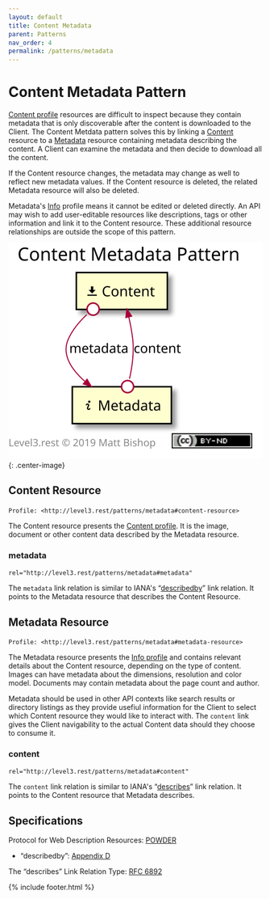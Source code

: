 ```yaml
---
layout: default
title: Content Metadata
parent: Patterns
nav_order: 4
permalink: /patterns/metadata
---
```

# Content Metadata Pattern

[Content profile](../profiles/content.md) resources are difficult to inspect because they contain metadata that is only discoverable after the content is downloaded to the Client. The Content Metdata pattern solves this by linking a [Content](#content-resource) resource to a [Metadata](#metadata) resource containing metadata describing the content. A Client can examine the metadata and then decide to download all the content.

If the Content resource changes, the metadata may change as well to reflect new metadata values. If the Content resource is deleted, the related Metadata resource will also be deleted.

Metadata's [Info](../profiles/info.md) profile means it cannot be edited or deleted directly. An API may wish to add user-editable resources like descriptions, tags or other information and link it to the Content resource. These additional resource relationships are outside the scope of this pattern.

![](metadata/relations.svg){: .center-image}

## Content Resource

`Profile: <http://level3.rest/patterns/metadata#content-resource>`

The Content resource presents the [Content profile](../profiles/content.md). It is the image, document or other content data described by the Metadata resource.

### metadata

```
rel="http://level3.rest/patterns/metadata#metadata"
```

The `metadata` link relation is similar to IANA's “[describedby](https://www.w3.org/TR/powder-dr/#appD)” link relation. It points to the Metadata resource that describes the Content Resource.

## Metadata Resource

`Profile: <http://level3.rest/patterns/metadata#metadata-resource>`

The Metadata resource presents the [Info profile](../profiles/info.md) and contains relevant details about the Content resource, depending on the type of content. Images can have metadata about the dimensions, resolution and color model. Documents may contain metadata about the page count and author. 

Metadata should be used in other API contexts like search results or directory listings as they provide usefiul information for the Client to select which Content resource they would like to interact with. The `content` link gives the Client navigability to the actual Content data should they choose to consume it.

### content

```
rel="http://level3.rest/patterns/metadata#content"
```

The `content` link relation is similar to IANA's “[describes](https://tools.ietf.org/html/rfc6892)” link relation. It points to the Content resource that Metadata describes.

## Specifications

Protocol for Web Description Resources: [POWDER](https://www.w3.org/TR/powder-dr/)

- “describedby”: [Appendix D](https://www.w3.org/TR/powder-dr/#appD)

The “describes” Link Relation Type: [RFC 6892](https://tools.ietf.org/html/rfc6892)

{% include footer.html %}